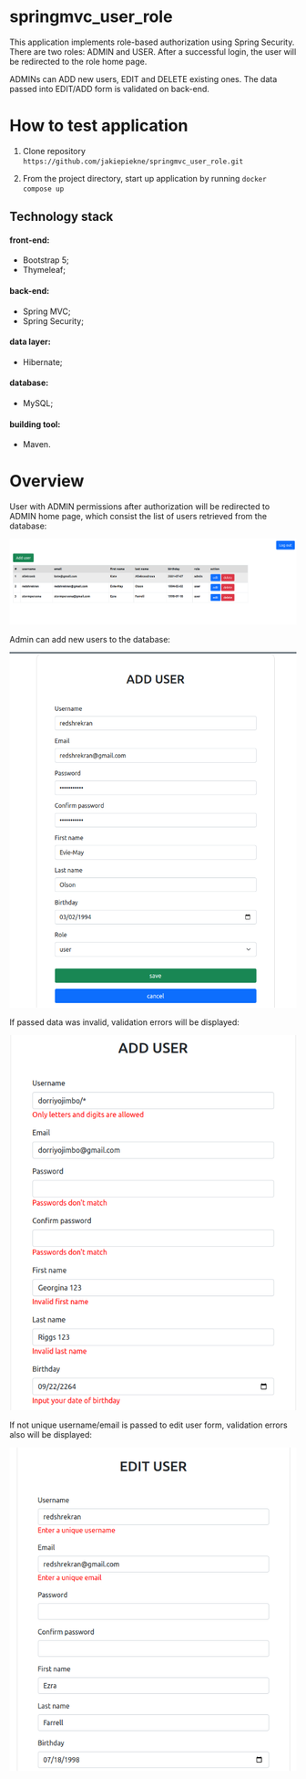 # springmvc_user_role
This application implements role-based authorization using Spring Security.
There are two roles: ADMIN and USER. After a successful login, the user will be redirected to the role home page.

ADMINs can ADD new users, EDIT and DELETE existing ones. The data passed into EDIT/ADD form is validated on back-end.

# How to test application
1) Clone repository `https://github.com/jakiepiekne/springmvc_user_role.git`

2) From the project directory, start up application by running `docker compose up`

## Technology stack
#### front-end:
<ul>                                                                 
  <li>Bootstrap 5;</li>                                                     
  <li>Thymeleaf;</li>                                                       
</ul>                                                                

#### back-end:
<ul>
       <li>Spring MVC;</li>
       <li>Spring Security;</li>
</ul>

#### data layer:
<ul>
       <li>Hibernate;</li>
</ul>

#### database:
<ul>
       <li>MySQL;</li>
</ul>     

#### building tool:
<ul>
      <li>Maven.</li>
</ul>

# Overview
User with ADMIN permissions after authorization will be redirected to ADMIN home page, which 
consist the list of users retrieved from the database:

![admin_home](screenshots/admin_home.png)

Admin can add new users to the database:

![add_user](screenshots/add_user.png)

If passed data was invalid, validation errors will be displayed:

![validation_results](screenshots/validation_results.png)

If not unique username/email is passed to edit user form, validation errors also will be displayed:

![edit_user_uniqueness_violation](screenshots/edit_user_uniqueness_violation.png)

